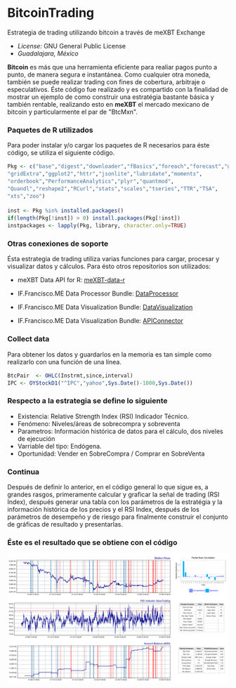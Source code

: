 # BitcoinTrading

Estrategia de trading utilizando bitcoin a través de meXBT Exchange

- *License:* GNU General Public License
- *Guadalajara, México*

**Bitcoin** es más que una herramienta eficiente para realiar pagos punto a punto, de manera segura e instantánea.
Como cualquier otra moneda, también se puede realizar trading con fines de cobertura, arbitraje o especulativos. Éste 
código fue realizado y es compartido con la finalidad de mostrar un ejemplo de como construir una estratégia bastante
básica y también rentable, realizando esto en **meXBT** el mercado mexicano de bitcoin y particularmente el par de 
"BtcMxn".

### Paquetes de R utilizados

Para poder instalar y/o cargar los paquetes de R necesarios para éste código, se utiliza el siguiente código.

```r
Pkg <- c("base","digest","downloader","fBasics","foreach","forecast","grid",
"gridExtra","ggplot2","httr","jsonlite","lubridate","moments",
"orderbook","PerformanceAnalytics","plyr","quantmod",
"Quandl","reshape2","RCurl","stats","scales","tseries","TTR","TSA",
"xts","zoo")

inst <- Pkg %in% installed.packages()
if(length(Pkg[!inst]) > 0) install.packages(Pkg[!inst])
instpackages <- lapply(Pkg, library, character.only=TRUE)
```

### Otras conexiones de soporte

Ésta estrategia de trading utiliza varias funciones para cargar, procesar y visualizar datos y cálculos. Para ésto otros
repositorios son utilizados:

- meXBT Data API for R: [meXBT-data-r](https://raw.githubusercontent.com/IFFranciscoME/mexbt-data-r/clean-master/meXBTRClient.R)
- IF.Francisco.ME Data Processor Bundle: [DataProcessor](https://raw.githubusercontent.com/IFFranciscoME/DataProcessor/master/DataProcessor.R)

- IF.Francisco.ME Data Visualization Bundle: [DataVisualization](https://raw.githubusercontent.com/IFFranciscoME/DataVisualization/master/DataVisualization.R)

- IF.Francisco.ME Data Visualization Bundle: [APIConnector](https://raw.githubusercontent.com/IFFranciscoME/APIConnector/master/APIConnector.R)

### Collect data
Para obtener los datos y guardarlos en la memoria es tan simple como realizarlo con una función de una línea.

```r
BtcPair  <- OHLC(Instrmt,since,interval)
IPC <- OYStockD1("^IPC","yahoo",Sys.Date()-1000,Sys.Date())
```

### Respecto a la estrategia se define lo siguiente

- Existencia: Relative Strength Index (RSI) Indicador Técnico.
- Fenómeno: Niveles/áreas de sobrecompra y sobreventa
- Parametros: Información histórica de datos para el cálculo, dos niveles de ejecución
- Varriable del tipo: Endógena.
- Oportunidad: Vender en SobreCompra / Comprar en SobreVenta

### Continua

Después de definir lo anterior, en el código general lo que sigue es, a grandes rasgos, primeramente calcular y graficar
la señal de trading (RSI Index), después generar una tabla con los parámetros de la estratégia y la información histórica 
de los precios y el RSI Index, después de los parámetros de desempeño y de riesgo para finalmente construir el conjunto de
gráficas de resultado y presentarlas.

### Éste es el resultado que se obtiene con el código

![ArimaForecast](/BitcoinTrading(Example).png?raw=true)
